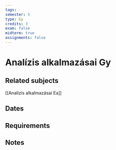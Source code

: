 ```yaml
---
tags: 
semester: 5
type: Gy
credits: 3
exam: false
midterm: true
assignments: false
---
```

# Analízis alkalmazásai Gy
## Related subjects
[[Analízis alkalmazásai Ea]]
## Dates
## Requirements
## Notes
